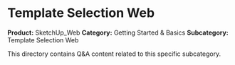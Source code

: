 # Template Selection Web

**Product:** SketchUp_Web
**Category:** Getting Started & Basics
**Subcategory:** Template Selection Web

This directory contains Q&A content related to this specific subcategory.
